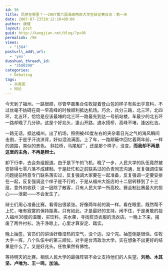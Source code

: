 ```yaml
---
id: 96
title: 风停在哪里？——2007第六届海峡两岸大学生辩论赛日志：第一天
date: 2007-07-23T20:12:10+00:00
author: 康健
layout: post
guid: http://kangjian.net/blog/?p=96
permalink: /96
views:
  - "1584"
posturl\_add\_url:
  - 'yes'
duoshuo\_thread\_id:
  - "3580290"
categories:
  - Debating
tags:
  - 共青团
  - 辩论
---
```

今天到了福州。一路很顺，尽管早晨集合任牧提着登山包的样子有些出乎意料，不过丝毫不妨碍在周一早高峰的时候顺利抵达机场。巧合，兵分三路，北三环，北四环，北五环，恰恰是应该最堵的北三环一路最先到达一号航站楼，车最少的北五环一路却晚了几分钟。这是个好兆头，逢山开路，遇水搭桥，高峰不堵，逢凶化吉。

一路无话，抵达福州。出了机场，照例被40度左右的夹杂着日光之气的海风瞬间击倒，于是乎汗流浃背，好似泪流满面。上了车，一路颠簸中回忆着两年前，一样的道路，类似的景色。 斜拉桥，马尾船厂，还是那个样子，没变。**而我却不再是这里的主角，不再是辩士。**

卸下行李，去会务组报道。由于是下午的飞机，晚了一步，人民大学的队伍竟然被安排得七零八落不成建制。于是赶忙和之前联系过的负责同志沟通，反复强调住宿问题提前特意专门联系落实过，反复强调大家要在一起准备，反复强调一定要安排在一起，反复强调这个样子是不行的，于是从福州大饭店的十二层转移到了十三层，意外的收获：这一层除了散客，只有人民大学一所高校。赛会制比赛最大的担心——泄密——不会发生了。

辩士们用心准备比赛。看得出很紧张。好像两年前的我一样。看在眼里，既然帮不上忙，唯有寂寞的保持距离。只有如此，才是最好的支持。闲不住，于是勇敢的投入福州38度的温暖，买饮料，买水果，寻找熨烫衣服的洗衣店。一晚上下来，报废了两件衬衫。洗干净晾上，心里才算安定、踏实。

晚上抽签，官员们的讲话好像湿热的空气，没个边，没个完。抽签倒是很快。任牧大手一挥，八个队伍中的第三顺位，对手是台湾政治大学。实在想象不出更好的结果是什么了。又是好兆头。任牧果然有佛性。

等待明天的比赛。相信人民大学的最强阵容不会让支持他们的人失望。**刘杨、木其坚、卢唯为、王一鸣，加油。**